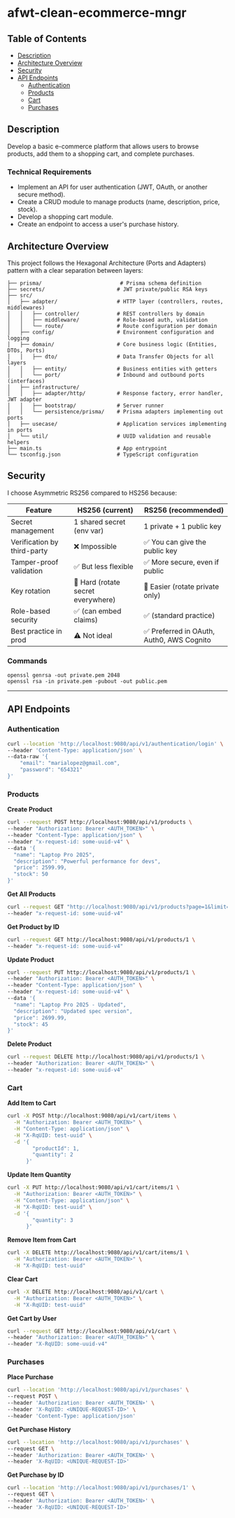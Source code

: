 # afwt-clean-ecommerce-mngr

## Table of Contents
- [Description](#description)
- [Architecture Overview](#architecture-overview)
- [Security](#security)
- [API Endpoints](#api-endpoints)
    - [Authentication](#authentication)
    - [Products](#products)
    - [Cart](#cart)
    - [Purchases](#purchases)

## Description

Develop a basic e-commerce platform that allows users to browse products, add them to a shopping cart, and complete purchases.

### Technical Requirements
- Implement an API for user authentication (JWT, OAuth, or another secure method).
- Create a CRUD module to manage products (name, description, price, stock).
- Develop a shopping cart module.
- Create an endpoint to access a user's purchase history.

## Architecture Overview

This project follows the Hexagonal Architecture (Ports and Adapters) pattern with a clear separation between layers:

```shell
├── prisma/                         # Prisma schema definition
├── secrets/                       # JWT private/public RSA keys
├── src/
│   ├── adapter/                   # HTTP layer (controllers, routes, middlewares)
│   │   ├── controller/            # REST controllers by domain
│   │   ├── middleware/            # Role-based auth, validation
│   │   └── route/                 # Route configuration per domain
│   ├── config/                    # Environment configuration and logging
│   ├── domain/                    # Core business logic (Entities, DTOs, Ports)
│   │   ├── dto/                   # Data Transfer Objects for all layers
│   │   ├── entity/                # Business entities with getters
│   │   └── port/                  # Inbound and outbound ports (interfaces)
│   ├── infrastructure/
│   │   ├── adapter/http/          # Response factory, error handler, JWT adapter
│   │   ├── bootstrap/             # Server runner
│   │   └── persistence/prisma/    # Prisma adapters implementing out ports
│   ├── usecase/                   # Application services implementing in ports
│   └── util/                      # UUID validation and reusable helpers
├── main.ts                        # App entrypoint
└── tsconfig.json                  # TypeScript configuration

```

## Security

I choose Asymmetric RS256 compared to HS256 because:

| Feature | HS256 (current) | RS256 (recommended) |
| ------- | --------------- | -------------------- |
| Secret management | 1 shared secret (env var) | 1 private + 1 public key |
| Verification by third-party | ❌ Impossible | ✅ You can give the public key |
| Tamper-proof validation | ✅ But less flexible | ✅ More secure, even if public |
| Key rotation | 🔁 Hard (rotate secret everywhere) | 🔁 Easier (rotate private only) |
| Role-based security | ✅ (can embed claims) | ✅ (standard practice) |
| Best practice in prod | ⚠️ Not ideal | ✅ Preferred in OAuth, Auth0, AWS Cognito |

### Commands
```shell
openssl genrsa -out private.pem 2048
openssl rsa -in private.pem -pubout -out public.pem
```

---

## API Endpoints

### Authentication
```bash
curl --location 'http://localhost:9080/api/v1/authentication/login' \
--header 'Content-Type: application/json' \
--data-raw '{
    "email": "marialopez@gmail.com",
    "password": "654321"
}'
```

### Products

**Create Product**
```bash
curl --request POST http://localhost:9080/api/v1/products \
--header "Authorization: Bearer <AUTH_TOKEN>" \
--header "Content-Type: application/json" \
--header "x-request-id: some-uuid-v4" \
--data '{
  "name": "Laptop Pro 2025",
  "description": "Powerful performance for devs",
  "price": 2599.99,
  "stock": 50
}'
```

**Get All Products**
```bash
curl --request GET "http://localhost:9080/api/v1/products?page=1&limit=10" \
--header "x-request-id: some-uuid-v4"
```

**Get Product by ID**
```bash
curl --request GET http://localhost:9080/api/v1/products/1 \
--header "x-request-id: some-uuid-v4"
```

**Update Product**
```bash
curl --request PUT http://localhost:9080/api/v1/products/1 \
--header "Authorization: Bearer <AUTH_TOKEN>" \
--header "Content-Type: application/json" \
--header "x-request-id: some-uuid-v4" \
--data '{
  "name": "Laptop Pro 2025 - Updated",
  "description": "Updated spec version",
  "price": 2699.99,
  "stock": 45
}'
```

**Delete Product**
```bash
curl --request DELETE http://localhost:9080/api/v1/products/1 \
--header "Authorization: Bearer <AUTH_TOKEN>" \
--header "x-request-id: some-uuid-v4"
```

### Cart

**Add Item to Cart**
```bash
curl -X POST http://localhost:9080/api/v1/cart/items \
  -H "Authorization: Bearer <AUTH_TOKEN>" \
  -H "Content-Type: application/json" \
  -H "X-RqUID: test-uuid" \
  -d '{
        "productId": 1,
        "quantity": 2
      }'
```

**Update Item Quantity**
```bash
curl -X PUT http://localhost:9080/api/v1/cart/items/1 \
  -H "Authorization: Bearer <AUTH_TOKEN>" \
  -H "Content-Type: application/json" \
  -H "X-RqUID: test-uuid" \
  -d '{
        "quantity": 3
      }'
```

**Remove Item from Cart**
```bash
curl -X DELETE http://localhost:9080/api/v1/cart/items/1 \
  -H "Authorization: Bearer <AUTH_TOKEN>" \
  -H "X-RqUID: test-uuid"
```

**Clear Cart**
```bash
curl -X DELETE http://localhost:9080/api/v1/cart \
  -H "Authorization: Bearer <AUTH_TOKEN>" \
  -H "X-RqUID: test-uuid"
```

**Get Cart by User**
```bash
curl --request GET http://localhost:9080/api/v1/cart \
--header "Authorization: Bearer <AUTH_TOKEN>" \
--header "X-RqUID: some-uuid-v4"
```

### Purchases

**Place Purchase**
```bash
curl --location 'http://localhost:9080/api/v1/purchases' \
--request POST \
--header 'Authorization: Bearer <AUTH_TOKEN>' \
--header 'X-RqUID: <UNIQUE-REQUEST-ID>' \
--header 'Content-Type: application/json'
```

**Get Purchase History**
```bash
curl --location 'http://localhost:9080/api/v1/purchases' \
--request GET \
--header 'Authorization: Bearer <AUTH_TOKEN>' \
--header 'X-RqUID: <UNIQUE-REQUEST-ID>'
```

**Get Purchase by ID**
```bash
curl --location 'http://localhost:9080/api/v1/purchases/1' \
--request GET \
--header 'Authorization: Bearer <AUTH_TOKEN>' \
--header 'X-RqUID: <UNIQUE-REQUEST-ID>'
